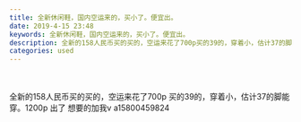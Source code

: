 ```yaml
---
title: 全新休闲鞋，国内空运来的，买小了。便宜出。
date: 2019-4-15 23:48
keywords: 全新休闲鞋，国内空运来的，买小了。便宜出。
description: 全新的158人民币买的买的，空运来花了700p买的39的，穿着小，估计37的脚能穿。1200p出了想要的加我va15800459824
categories: used
---
```

<td class="t_f" id="postmessage_3510559">

<br/>
<img alt="" border="0" class="zoom" data-cf-modified-510b2c6c152035e0620c18ef-="" file="http://www.flw.ph/data/appbyme/upload/image/201904/15/WHWRogg6HoD7.jpg" id="aimg_Vm5Y1" lazyloadthumb="1" onclick="" onmouseover="" src="http://www.flw.ph/data/appbyme/upload/image/201904/15/WHWRogg6HoD7.jpg"/><br/>
<br/>
<img alt="" border="0" class="zoom" data-cf-modified-510b2c6c152035e0620c18ef-="" file="http://www.flw.ph/data/appbyme/upload/image/201904/15/XIZOlhncRpLW.jpg" id="aimg_N6FTw" lazyloadthumb="1" onclick="" onmouseover="" src="http://www.flw.ph/data/appbyme/upload/image/201904/15/XIZOlhncRpLW.jpg"/><br/>
全新的158人民币买的买的，空运来花了700p 买的39的，穿着小，估计37的脚能穿。1200p 出了 想要的加我v a15800459824<br/>
</td>

